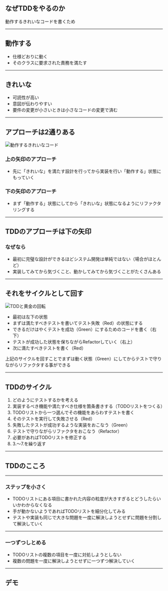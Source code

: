 ## なぜTDDをやるのか

動作するきれいなコードを書くため

---

## 動作する

* 仕様どおりに動く
* そのクラスに要求された責務を満たす

---

## きれいな

* 可読性が高い
* 意図が伝わりやすい
* 要件の変更が小さいときは小さなコードの変更で済む

---

## アプローチは2通りある

![動作するきれいなコード](https://image.slidesharecdn.com/asbctddtwada-131211062645-phpapp01/95/tdd-agile-samurai-base-camp-19-638.jpg)

### 上の矢印のアプローチ

* 先に「きれいな」を満たす設計を行ってから実装を行い「動作する」状態にもっていく

### 下の矢印のアプローチ

* まず「動作する」状態にしてから「きれいな」状態になるようにリファクタリングする

---

## TDDのアプローチは下の矢印

### なぜなら

* 最初に完璧な設計ができるほどシステム開発は単純ではない（場合がほとんど）
* 実装してみてから気づくこと、動かしてみてから気づくことがたくさんある

---

## それをサイクルとして回す

![TDDと黄金の回転](https://image.slidesharecdn.com/asbctddtwada-131211062645-phpapp01/95/tdd-agile-samurai-base-camp-21-638.jpg)

* 最初は左下の状態
* まずは満たすべきテストを書いてテスト失敗（Red）の状態にする
* できるだけはやくテストを成功（Green）にするためのコードを書く（右下）
* テストが成功した状態を保ちながらRefactorしていく（右上）
* 次に満たすべきテストを書く（Red）

上記のサイクルを回すことでまずは動く状態（Green）にしてからテストで守りながらリファクタする事ができる

---

## TDDのサイクル

1. どのようにテストするかを考える
2. 実装するべき機能や満たすべき仕様を箇条書きする（TODOリストをつくる）
3. TODOリストから一つ選んでその機能をあらわすテストを書く
4. そのテストを実行して失敗させる（Red）
5. 失敗したテストが成功するような実装をおこなう（Green）
6. テストで守りながらリファクタをおこなう（Refactor）
7. 必要があればTODOリストを修正する
8. 3.〜7.を繰り返す

<!-- ![TDDのサイクル](https://image.slidesharecdn.com/asbctddtwada-131211062645-phpapp01/95/tdd-agile-samurai-base-camp-20-638.jpg) -->

---

## TDDのこころ

---

### ステップを小さく

* TODOリストにある項目に書かれた内容の粒度が大きすぎるとどうしたらいいかわからなくなる
* 手が動かないようであればTODOリストを細分化してみる
* テストや実装も同じで大きな問題を一度に解決しようとせずに問題を分割して解決していく

---

### 一つずつしとめる

* TODOリストの複数の項目を一度に対処しようとしない
* 複数の問題を一度に解決しようとせずに一つずつ解決していく

---

## デモ

